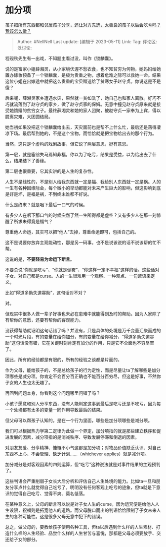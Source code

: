 # 加分项

[孩子把所有东西都和邻居孩子分享，还让对方先选，太善良的孩子以后会吃亏吗？我该怎么做？](https://www.zhihu.com/question/535939822/answer/3022797988)

> Author: #NellNell
> Last update: [编辑于 2023-05-11]
> Link:
> Tag:
> 评论区:
> 泛讨论:

程砚秋先生有一出戏，不知题主看过没，叫作《锁麟囊》。

说的是富家小姐薛湘灵，从小家境优渥不愁衣食，也不知贫穷为何物，她妈妈给她置办嫁妆预备了一个锁麟囊，是极为贵重之物，想着危难之际可以救她一命。结果这位小姐在出嫁途中就把这么贵重的宝贝赠送给了贫寒女子赵守贞。你说这是不是傻？

后来呢，薛湘灵家乡遭遇水灾，果然就一贫如洗了，她自己也和家人离散。好巧不巧就流落到了赵守贞的家乡，做了赵守贞家的保姆。无意中撞见赵守贞原来就是接受她馈赠的贫穷女子。最终薛湘灵和她的家人团聚，被赵守贞一家奉为上宾，得以脱离灾难，大团圆结局。

她当初如果没把这个锁麟囊给出去，天灾面前也是帮不上什么忙，最后还是落得凄凉下场。最后帮到她的，不是这个宝物，而恰恰就是把宝物给出去的那个行为。

当然，这只是个虚构的戏剧故事，但它说了两层意思，挺有意思。

第一层，就是塞翁失马焉知非福，你以为了吃亏，结果是受益，以为给出去了什么，结果结下了善缘。

第二层也很重要，它其实讲的是人生的复杂性。

人生不是线性的，不是别人给我东西就一定是福、我给别人东西就一定是祸。人的一生有各种因缘际会，每个微小的举动都能对未来产生巨大的影响，但这影响到底是好是坏，是福是祸，不到终末谁都不好说。

什么是终末？就是咽下最后一口气的时候。

有多少人在咽下那口气的时候突然了然一生所得都是虚空？又有多少人在那一刻惊醒了所求未得竟是福气？

尊重他人命运，其实可以把“他人”去掉，尊重命运即可，包括自己的。

这不是说要你放弃主观能动性，那是另一码事。也不是说该说的话不说该帮的忙不帮。

这说的是，**不要轻易为命运下断言**。

不要总说“你就是吃亏”、“你就是倒霉”、“你这样一定不幸福”这样的话。这些话对子女、对自己都是curse。人的一生很难用一个观察、一种观点、一句谚语来定义。

比如“得道多助失道寡助”，这句话对不对？

对。

但现实中很多人做一辈子好事也未必在患难中就能得到及时的帮助。因为人家除了有帮你的意愿，还要有帮你的客观能力。

没获得帮助就证明这句话错了吗？并没有，只是具体的处境是万千变量汇聚而成的一个时光片段，有的变量在给你加分，有的变量在给你减分，“得道多助失道寡助”这句话没有错，它在关键时刻肯定有加分的作用，只是它不全面也不穷尽罢了。

因此，所有的经验都是有限的，所有的经验之谈都是片面的。

作为父母，能给孩子的，不是总给孩子的行为定性，而是尽量让ta了解哪些是加分项哪些是减分项。你肯定不会百分百正确也不能百分百穷尽，但这是好事，不然你子女的人生也太无趣了。

再回到问题本身，你看到这个问题哪里问错了吗？

小孩子愿意和别人分享东西，没有人能判定这事到最后是吃亏还是不吃亏，因为每一个处境都有太多的变量一同作用导致最后的结果。

但父母可以帮孩子认知的，是在一个行为里面，哪些是加分项哪些是减分项。

我们可以根据热力学第二定律为此做一个界定，加分项指的就是那些建立秩序和促进发展的因素，减分项指的是消减秩序、导致发展停滞和倒退的因素。

对朋友友爱、分享精神、慷慨不小气这都是加分项；对物品价值缺乏认识、对自己东西不上心、不会管理、缺乏计划……（whichever applies）就是减分项。

加分减分是对客观因素的四则运算，但“吃亏”这种说法就是对事件结果的主观预判了。

这些判语会严重削弱子女长大后分析和评估自己人生处境的能力。比如ta一旦和朋友分享点什么就觉得自己吃亏了，明明没有任何客观上吃亏的迹象，但ta就是下意识的觉得自己吃亏、觉得不爽、莫名低落。

在某种意义上，父母的断言可以说是对子女人生的curse，因为诅咒便是给他人人生设限，祝福则是拓宽他人的道路。而父母脱口而出的判语恰恰限制了子女未来人生的各种可能性。这是很多父母无意中犯下的错误。

总之，做父母的，要教给孩子使用各种工具，但ta以后遇到什么样的人生素材、打造什么样的人生经验、品尝什么样的人生甘苦与喜悦，那都是父母必须要放手、交还给子女的部分。

